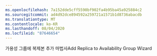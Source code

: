 ```yaml
---
ms.openlocfilehash: 7a152dde5cff5590bf902fa4b95ba45a925884c2
ms.sourcegitcommit: ad4d92dce894592a259721a1571b1d8736abacdb
ms.translationtype: MT
ms.contentlocale: ko-KR
ms.lasthandoff: 08/04/2020
ms.locfileid: "87646654"
---
```

<span data-ttu-id="69de3-101">가용성 그룹에 복제본 추가 마법사</span><span class="sxs-lookup"><span data-stu-id="69de3-101">Add Replica to Availability Group Wizard</span></span>
